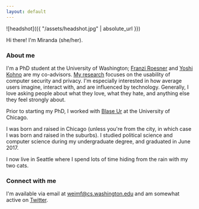 ```yaml
---
layout: default
---
```


![headshot]({{ "/assets/headshot.jpg" | absolute_url }})


Hi there! I'm Miranda (she/her).

### About me

I'm a PhD student at the University of Washington; [Franzi Roesner](https://www.franziroesner.com) and [Yoshi Kohno](https://homes.cs.washington.edu/~yoshi/index.html) are my co-advisors. [My research](./publications) focuses on the usability of computer security and privacy. I'm especially interested in how average users imagine, interact with, and are influenced by technology. Generally, I love asking people about what they love, what they hate, and anything else they feel strongly about.

Prior to starting my PhD, I worked with [Blase Ur](https://www.blaseur.com) at the University of Chicago.

I was born and raised in Chicago (unless you're from the city, in which case I was born and raised in the suburbs). I studied political science and computer science during my undergraduate degree, and graduated in June 2017.

I now live in Seattle where I spend lots of time hiding from the rain with my two cats.

### Connect with me

I'm available via email at weimf@cs.washington.edu and am somewhat active on [Twitter](https://twitter.com/_weimf).
<!---and [Instagram](https://www.instagram.com/mirandawei/).--->
